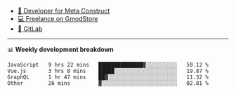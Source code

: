 - [🎈 Developer for Meta Construct](https://metastruct.net)
- [💻 Freelance on GmodStore](https://www.gmodstore.com/users/Tenrys)
- [🦊 GitLab](https://gitlab.com/Tenrys)

---

📊 **Weekly development breakdown**
<!--START_SECTION:waka-->

```text
JavaScript   9 hrs 22 mins   ██████████████▓░░░░░░░░░░   59.12 %
Vue.js       3 hrs 8 mins    █████░░░░░░░░░░░░░░░░░░░░   19.87 %
GraphQL      1 hr 47 mins    ██▓░░░░░░░░░░░░░░░░░░░░░░   11.32 %
Other        26 mins         ▓░░░░░░░░░░░░░░░░░░░░░░░░   02.81 %
```

<!--END_SECTION:waka-->
